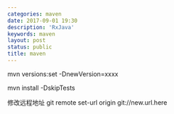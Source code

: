 ```yaml
---
categories: maven
date: 2017-09-01 19:30
description: 'RxJava'
keywords: maven
layout: post
status: public
title: maven
---
```


mvn versions:set -DnewVersion=xxxx

mvn install -DskipTests

修改远程地址
git remote set-url origin git://new.url.here  
